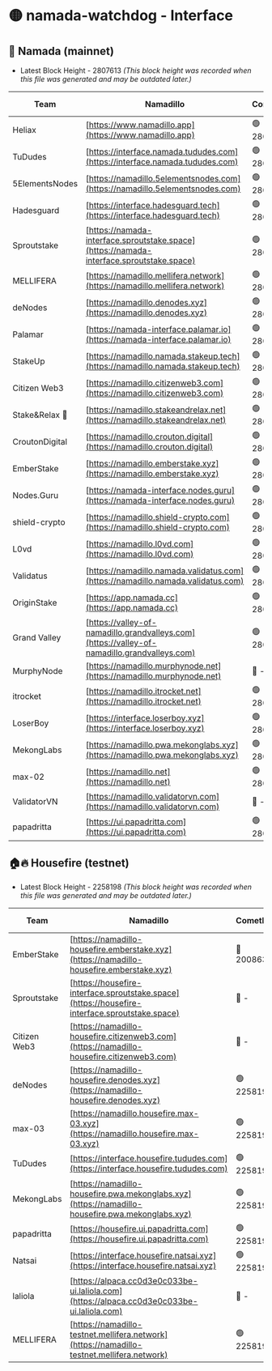 # 🟡 namada-watchdog - Interface

## 🚀 Namada (mainnet)
- Latest Block Height - 2807613 *(This block height was recorded when this file was generated and may be outdated later.)*

| Team | Namadillo | CometBFT | Indexer | MASP Indexer |
|-|-|-|-|-|
| Heliax | [https://www.namadillo.app](https://www.namadillo.app) | 🟢 2807595 | 🟢 2807595 | 🟢 2807595 |
| TuDudes | [https://interface.namada.tududes.com](https://interface.namada.tududes.com) | 🟢 2807596 | 🟢 2807596 | 🟢 2807596 |
| 5ElementsNodes | [https://namadillo.5elementsnodes.com](https://namadillo.5elementsnodes.com) | 🟢 2807596 | 🟢 2807596 | 🟢 2807596 |
| Hadesguard | [https://interface.hadesguard.tech](https://interface.hadesguard.tech) | 🟢 2807597 | 🟢 2807596 | 🟢 2807596 |
| Sproutstake | [https://namada-interface.sproutstake.space](https://namada-interface.sproutstake.space) | 🟢 2807597 | 🔴 2797937 | 🟢 2807597 |
| MELLIFERA | [https://namadillo.mellifera.network](https://namadillo.mellifera.network) | 🟢 2807598 | 🟢 2807598 | 🟢 2807598 |
| deNodes | [https://namadillo.denodes.xyz](https://namadillo.denodes.xyz) | 🟢 2807599 | 🔴 2774042 | 🟢 2807599 |
| Palamar | [https://namada-interface.palamar.io](https://namada-interface.palamar.io) | 🟢 2807599 | 🔴 2780590 | 🟢 2807599 |
| StakeUp | [https://namadillo.namada.stakeup.tech](https://namadillo.namada.stakeup.tech) | 🟢 2807600 | 🟢 2807600 | 🟢 2807599 |
| Citizen Web3 | [https://namadillo.citizenweb3.com](https://namadillo.citizenweb3.com) | 🟢 2807601 | 🟢 2807600 | 🟢 2807600 |
| Stake&Relax 🦥 | [https://namadillo.stakeandrelax.net](https://namadillo.stakeandrelax.net) | 🟢 2807601 | 🟢 2807601 | 🟢 2807601 |
| CroutonDigital | [https://namadillo.crouton.digital](https://namadillo.crouton.digital) | 🟢 2807602 | 🟢 2807602 | 🟢 2807602 |
| EmberStake | [https://namadillo.emberstake.xyz](https://namadillo.emberstake.xyz) | 🟢 2807602 | 🟢 2807602 | 🟢 2807602 |
| Nodes.Guru | [https://namada-interface.nodes.guru](https://namada-interface.nodes.guru) | 🟢 2807602 | 🔴 2780590 | 🟢 2807602 |
| shield-crypto | [https://namadillo.shield-crypto.com](https://namadillo.shield-crypto.com) | 🟢 2807603 | 🟢 2807603 | 🟢 2807603 |
| L0vd | [https://namadillo.l0vd.com](https://namadillo.l0vd.com) | 🟢 2807604 | 🟢 2807603 | 🟢 2807604 |
| Validatus | [https://namadillo.namada.validatus.com](https://namadillo.namada.validatus.com) | 🟢 2807604 | 🟢 2807604 | 🟢 2807604 |
| OriginStake | [https://app.namada.cc](https://app.namada.cc) | 🟢 2807605 | 🟢 2807605 | 🟢 2807605 |
| Grand Valley | [https://valley-of-namadillo.grandvalleys.com](https://valley-of-namadillo.grandvalleys.com) | 🟢 2807605 | 🟢 2807606 | 🟢 2807606 |
| MurphyNode | [https://namadillo.murphynode.net](https://namadillo.murphynode.net) | 🔴 - | 🔴 - | 🔴 - |
| itrocket | [https://namadillo.itrocket.net](https://namadillo.itrocket.net) | 🟢 2807608 | 🟢 2807608 | 🟢 2807608 |
| LoserBoy | [https://interface.loserboy.xyz](https://interface.loserboy.xyz) | 🟢 2807609 | 🟢 2807608 | 🟢 2807609 |
| MekongLabs | [https://namadillo.pwa.mekonglabs.xyz](https://namadillo.pwa.mekonglabs.xyz) | 🟢 2807610 | 🟢 2807610 | 🟢 2807610 |
| max-02 | [https://namadillo.net](https://namadillo.net) | 🟢 2807610 | 🟢 2807610 | 🟢 2807610 |
| ValidatorVN | [https://namadillo.validatorvn.com](https://namadillo.validatorvn.com) | 🔴 - | 🔴 - | 🔴 - |
| papadritta | [https://ui.papadritta.com](https://ui.papadritta.com) | 🟢 2807613 | 🟢 2807613 | 🔴 2806794 |

## 🏠🔥 Housefire (testnet)
- Latest Block Height - 2258198 *(This block height was recorded when this file was generated and may be outdated later.)*

| Team | Namadillo | CometBFT | Indexer | MASP Indexer |
|-|-|-|-|-|
| EmberStake | [https://namadillo-housefire.emberstake.xyz](https://namadillo-housefire.emberstake.xyz) | 🔴 2008636 | 🔴 - | 🔴 - |
| Sproutstake | [https://housefire-interface.sproutstake.space](https://housefire-interface.sproutstake.space) | 🔴 - | 🔴 - | 🔴 - |
| Citizen Web3 | [https://namadillo-housefire.citizenweb3.com](https://namadillo-housefire.citizenweb3.com) | 🔴 - | 🟢 2258192 | 🟢 2258192 |
| deNodes | [https://namadillo-housefire.denodes.xyz](https://namadillo-housefire.denodes.xyz) | 🟢 2258193 | 🔴 2249657 | 🟢 2258192 |
| max-03 | [https://namadillo.housefire.max-03.xyz](https://namadillo.housefire.max-03.xyz) | 🟢 2258193 | 🔴 2167206 | 🟢 2258193 |
| TuDudes | [https://interface.housefire.tududes.com](https://interface.housefire.tududes.com) | 🟢 2258194 | 🟢 2258194 | 🟢 2258194 |
| MekongLabs | [https://namadillo-housefire.pwa.mekonglabs.xyz](https://namadillo-housefire.pwa.mekonglabs.xyz) | 🟢 2258194 | 🟢 2258194 | 🟢 2258194 |
| papadritta | [https://housefire.ui.papadritta.com](https://housefire.ui.papadritta.com) | 🟢 2258194 | 🟢 2258192 | 🔴 - |
| Natsai | [https://interface.housefire.natsai.xyz](https://interface.housefire.natsai.xyz) | 🟢 2258196 | 🟢 2258196 | 🟢 2258196 |
| laliola | [https://alpaca.cc0d3e0c033be-ui.laliola.com](https://alpaca.cc0d3e0c033be-ui.laliola.com) | 🔴 - | 🔴 - | 🔴 - |
| MELLIFERA | [https://namadillo-testnet.mellifera.network](https://namadillo-testnet.mellifera.network) | 🟢 2258198 | 🟢 2258195 | 🟢 2258198 |

